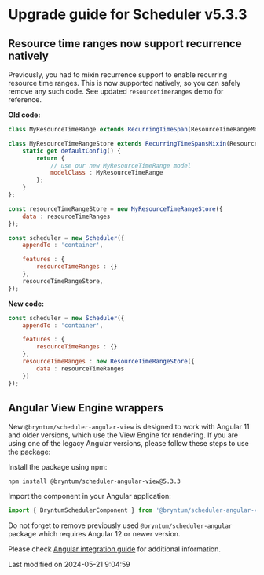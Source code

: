 # Upgrade guide for Scheduler v5.3.3

## Resource time ranges now support recurrence natively

Previously, you had to mixin recurrence support to enable recurring resource time ranges. This is now supported
natively, so you can safely remove any such code. See updated `resourcetimeranges` demo for reference.

**Old code:**

```javascript
class MyResourceTimeRange extends RecurringTimeSpan(ResourceTimeRangeModel) {};

class MyResourceTimeRangeStore extends RecurringTimeSpansMixin(ResourceTimeRangeStore) {
    static get defaultConfig() {
        return {
            // use our new MyResourceTimeRange model
            modelClass : MyResourceTimeRange
        };
    }
};

const resourceTimeRangeStore = new MyResourceTimeRangeStore({
    data : resourceTimeRanges
});

const scheduler = new Scheduler({
    appendTo : 'container',

    features : {
        resourceTimeRanges : {}
    },
    resourceTimeRangeStore,
});
```

**New code:**

```javascript
const scheduler = new Scheduler({
    appendTo : 'container',

    features : {
        resourceTimeRanges : {}
    },
    resourceTimeRanges : new ResourceTimeRangeStore({
        data : resourceTimeRanges
    })
});
```
## Angular View Engine wrappers

New `@bryntum/scheduler-angular-view` is designed to work with Angular 11 and older versions, which use the View Engine
for rendering. If you are using one of the legacy Angular versions, please follow these steps to use the package:

Install the package using npm:

```shell
npm install @bryntum/scheduler-angular-view@5.3.3
```

Import the component in your Angular application:

```typescript
import { BryntumSchedulerComponent } from '@bryntum/scheduler-angular-view';
```

Do not forget to remove previously used `@bryntum/scheduler-angular` package which requires Angular 12 or newer version.

Please check [Angular integration guide](#Scheduler/guides/integration/angular/guide.md#ivy-and-view-engine-wrappers) for
additional information.


<p class="last-modified">Last modified on 2024-05-21 9:04:59</p>